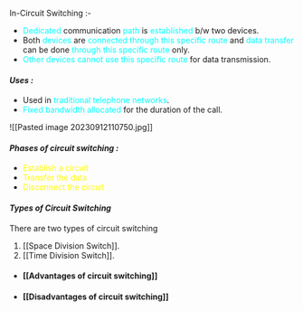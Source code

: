 In-Circuit Switching :- 
- <span style="color:#00ffff">Dedicated</span> communication <span style="color:#00ffff">path</span> is <span style="color:#00ffff">established</span> b/w two devices.
- Both <span style="color:#00ffff">devices</span> are <span style="color:#00ffff">connected through this specific route</span> and <span style="color:#00ffff">data transfer</span> can be done <span style="color:#00ffff">through this specific route</span> only.
- <span style="color:#00ffff">Other devices cannot use this specific route</span> for data transmission.

#### *Uses :*
- Used in <span style="color:#00ffff">traditional telephone networks</span>.
- <span style="color:#00ffff">Fixed bandwidth allocated</span> for the duration of the call.

![[Pasted image 20230912110750.jpg]]

#### *Phases of circuit switching :*

- <span style="color:#fffd01">Establish a circuit</span>
- <span style="color:#fffd01">Transfer the data</span>
- <span style="color:#fffd01">Disconnect the circuit</span>


#### *Types of Circuit Switching*

There are two types of circuit switching
1. [[Space Division Switch]].
2. [[Time Division Switch]].

- #### [[Advantages of circuit switching]]
- #### [[Disadvantages of circuit switching]]